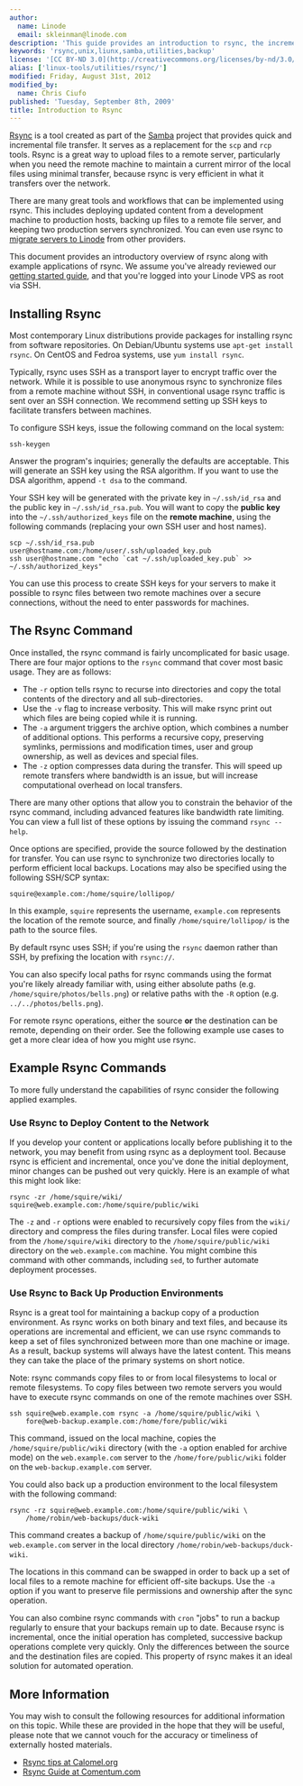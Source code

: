 ```yaml
---
author:
  name: Linode
  email: skleinman@linode.com
description: 'This guide provides an introduction to rsync, the incremental file transfer utility.'
keywords: 'rsync,unix,liunx,samba,utilities,backup'
license: '[CC BY-ND 3.0](http://creativecommons.org/licenses/by-nd/3.0/us/)'
alias: ['linux-tools/utilities/rsync/']
modified: Friday, August 31st, 2012
modified_by:
  name: Chris Ciufo
published: 'Tuesday, September 8th, 2009'
title: Introduction to Rsync
---
```


[Rsync](http://www.samba.org/rsync/) is a tool created as part of the [Samba](http://www.samba.org/) project that provides quick and incremental file transfer. It serves as a replacement for the `scp` and `rcp` tools. Rsync is a great way to upload files to a remote server, particularly when you need the remote machine to maintain a current mirror of the local files using minimal transfer, because rsync is very efficient in what it transfers over the network.

There are many great tools and workflows that can be implemented using rsync. This includes deploying updated content from a development machine to production hosts, backing up files to a remote file server, and keeping two production servers synchronized. You can even use rsync to [migrate servers to Linode](/docs/migrate-to-linode/disk-images/migrating-a-server-to-your-linode) from other providers.

This document provides an introductory overview of rsync along with example applications of rsync. We assume you've already reviewed our [getting started guide](/docs/getting-started/), and that you're logged into your Linode VPS as root via SSH.

Installing Rsync
----------------

Most contemporary Linux distributions provide packages for installing rsync from software repositories. On Debian/Ubuntu systems use `apt-get install rsync`. On CentOS and Fedroa systems, use `yum install rsync`.

Typically, rsync uses SSH as a transport layer to encrypt traffic over the network. While it is possible to use anonymous rsync to synchronize files from a remote machine without SSH, in conventional usage rsync traffic is sent over an SSH connection. We recommend setting up SSH keys to facilitate transfers between machines.

To configure SSH keys, issue the following command on the local system:

    ssh-keygen

Answer the program's inquiries; generally the defaults are acceptable. This will generate an SSH key using the RSA algorithm. If you want to use the DSA algorithm, append `-t dsa` to the command.

Your SSH key will be generated with the private key in `~/.ssh/id_rsa` and the public key in `~/.ssh/id_rsa.pub`. You will want to copy the **public key** into the `~/.ssh/authorized_keys` file on the **remote machine**, using the following commands (replacing your own SSH user and host names).

    scp ~/.ssh/id_rsa.pub user@hostname.com:/home/user/.ssh/uploaded_key.pub
    ssh user@hostname.com "echo `cat ~/.ssh/uploaded_key.pub` >> ~/.ssh/authorized_keys"

You can use this process to create SSH keys for your servers to make it possible to rsync files between two remote machines over a secure connections, without the need to enter passwords for machines.

The Rsync Command
-----------------

Once installed, the rsync command is fairly uncomplicated for basic usage. There are four major options to the `rsync` command that cover most basic usage. They are as follows:

-   The `-r` option tells rsync to recurse into directories and copy the total contents of the directory and all sub-directories.
-   Use the `-v` flag to increase verbosity. This will make rsync print out which files are being copied while it is running.
-   The `-a` argument triggers the archive option, which combines a number of additional options. This performs a recursive copy, preserving symlinks, permissions and modification times, user and group ownership, as well as devices and special files.
-   The `-z` option compresses data during the transfer. This will speed up remote transfers where bandwidth is an issue, but will increase computational overhead on local transfers.

There are many other options that allow you to constrain the behavior of the rsync command, including advanced features like bandwidth rate limiting. You can view a full list of these options by issuing the command `rsync --help`.

Once options are specified, provide the source followed by the destination for transfer. You can use rsync to synchronize two directories locally to perform efficient local backups. Locations may also be specified using the following SSH/SCP syntax:

    squire@example.com:/home/squire/lollipop/

In this example, `squire` represents the username, `example.com` represents the location of the remote source, and finally `/home/squire/lollipop/` is the path to the source files.

By default rsync uses SSH; if you're using the `rsync` daemon rather than SSH, by prefixing the location with `rsync://`.

You can also specify local paths for rsync commands using the format you're likely already familiar with, using either absolute paths (e.g. `/home/squire/photos/bells.png`) or relative paths with the `-R` option (e.g. `../../photos/bells.png`).

For remote rsync operations, either the source **or** the destination can be remote, depending on their order. See the following example use cases to get a more clear idea of how you might use rsync.

Example Rsync Commands
----------------------

To more fully understand the capabilities of rsync consider the following applied examples.

### Use Rsync to Deploy Content to the Network

If you develop your content or applications locally before publishing it to the network, you may benefit from using rsync as a deployment tool. Because rsync is efficient and incremental, once you've done the initial deployment, minor changes can be pushed out very quickly. Here is an example of what this might look like:

    rsync -zr /home/squire/wiki/ squire@web.example.com:/home/squire/public/wiki

The `-z` and `-r` options were enabled to recursively copy files from the `wiki/` directory and compress the files during transfer. Local files were copied from the `/home/squire/wiki` directory to the `/home/squire/public/wiki` directory on the `web.example.com` machine. You might combine this command with other commands, including `sed`, to further automate deployment processes.

### Use Rsync to Back Up Production Environments

Rsync is a great tool for maintaining a backup copy of a production environment. As rsync works on both binary and text files, and because its operations are incremental and efficient, we can use rsync commands to keep a set of files synchronized between more than one machine or image. As a result, backup systems will always have the latest content. This means they can take the place of the primary systems on short notice.

Note: rsync commands copy files to or from local filesystems to local or remote filesystems. To copy files between two remote servers you would have to execute rsync commands on one of the remote machines over SSH.

    ssh squire@web.example.com rsync -a /home/squire/public/wiki \ 
        fore@web-backup.example.com:/home/fore/public/wiki

This command, issued on the local machine, copies the `/home/squire/public/wiki` directory (with the `-a` option enabled for archive mode) on the `web.example.com` server to the `/home/fore/public/wiki` folder on the `web-backup.example.com` server.

You could also back up a production environment to the local filesystem with the following command:

    rsync -rz squire@web.example.com:/home/squire/public/wiki \ 
        /home/robin/web-backups/duck-wiki

This command creates a backup of `/home/squire/public/wiki` on the `web.example.com` server in the local directory `/home/robin/web-backups/duck-wiki`.

The locations in this command can be swapped in order to back up a set of local files to a remote machine for efficient off-site backups. Use the `-a` option if you want to preserve file permissions and ownership after the sync operation.

You can also combine rsync commands with `cron` "jobs" to run a backup regularly to ensure that your backups remain up to date. Because rsync is incremental, once the initial operation has completed, successive backup operations complete very quickly. Only the differences between the source and the destination files are copied. This property of rsync makes it an ideal solution for automated operation.

More Information
----------------

You may wish to consult the following resources for additional information on this topic. While these are provided in the hope that they will be useful, please note that we cannot vouch for the accuracy or timeliness of externally hosted materials.

- [Rsync tips at Calomel.org](https://calomel.org/rsync_tips.html)
- [Rsync Guide at Comentum.com](http://www.comentum.com/rsync.html)



